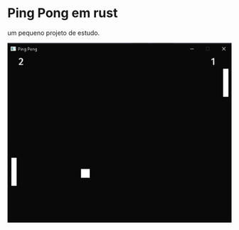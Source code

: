 # Ping Pong em rust
um pequeno projeto de estudo.

<style>
    @keyframes shade{
        0%{
            opacity: 0;
        }

        100%{
            opacity: 1;
        }
    }

    .img{
        animation: 2s shade normal;
    }
</style>

<img src="https://github.com/SrAnonimo13/PingPong_em_rust/blob/main/assets/exemple.png?raw=true" class="img"></img>